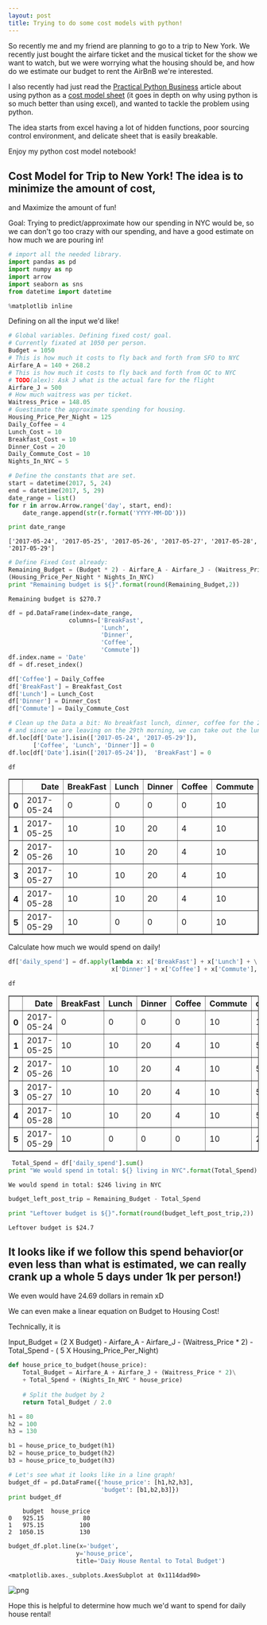 ```yaml
---
layout: post
title: Trying to do some cost models with python!
---
```


So recently me and my friend are planning to go to a trip to New York. We
recently just bought the airfare ticket and the musical ticket for the show we
want to watch, but we were worrying what the housing should be, and how do we
estimate our budget to rent the AirBnB we're interested. 

I also recently had just read the [Practical Python Business](https://help.ghost.org/hc/en-us/articles/224410728-Markdown-Guide)
article about using python as a [cost model sheet](http://pbpython.com/amortization-model.html)
(it goes in depth on why using python is so much better than using excel), and
wanted to tackle the problem using python. 

The idea starts from excel having a lot of hidden functions, poor sourcing
control environment, and delicate sheet that is easily breakable.

Enjoy my python cost model notebook!


## Cost Model for Trip to New York! The idea is to minimize the amount of cost,
and Maximize the amount of fun!

Goal: Trying to predict/approximate how our spending in NYC would be, so we can
don't go too crazy with our spending, and have a good estimate on how much we
are pouring in!


```python
# import all the needed library.
import pandas as pd
import numpy as np
import arrow
import seaborn as sns
from datetime import datetime

%matplotlib inline
```

Defining on all the input we'd like!


```python
# Global variables. Defining fixed cost/ goal.
# Currently fixated at 1050 per person.
Budget = 1050
# This is how much it costs to fly back and forth from SFO to NYC
Airfare_A = 140 + 268.2
# This is how much it costs to fly back and forth from OC to NYC
# TODO(alex): Ask J what is the actual fare for the flight
Airfare_J = 500
# How much waitress was per ticket.
Waitress_Price = 148.05
# Guestimate the approximate spending for housing.
Housing_Price_Per_Night = 125
Daily_Coffee = 4
Lunch_Cost = 10
Breakfast_Cost = 10 
Dinner_Cost = 20
Daily_Commute_Cost = 10
Nights_In_NYC = 5
```


```python
# Define the constants that are set.
start = datetime(2017, 5, 24)
end = datetime(2017, 5, 29)
date_range = list()
for r in arrow.Arrow.range('day', start, end):
    date_range.append(str(r.format('YYYY-MM-DD')))

print date_range
```

    ['2017-05-24', '2017-05-25', '2017-05-26', '2017-05-27', '2017-05-28', '2017-05-29']



```python
# Define Fixed Cost already:
Remaining_Budget = (Budget * 2) - Airfare_A - Airfare_J - (Waitress_Price * 2) - \
(Housing_Price_Per_Night * Nights_In_NYC)
print "Remaining budget is ${}".format(round(Remaining_Budget,2))
```

    Remaining budget is $270.7



```python
df = pd.DataFrame(index=date_range,
                 columns=['BreakFast',
                          'Lunch',
                          'Dinner',
                          'Coffee',
                          'Commute'])
df.index.name = 'Date'
df = df.reset_index()
```


```python
df['Coffee'] = Daily_Coffee
df['BreakFast'] = Breakfast_Cost
df['Lunch'] = Lunch_Cost
df['Dinner'] = Dinner_Cost
df['Commute'] = Daily_Commute_Cost
```


```python
# Clean up the Data a bit: No breakfast lunch, dinner, coffee for the 24th, 
# and since we are leaving on the 29th morning, we can take out the lunch, dinner
df.loc[df['Date'].isin(['2017-05-24', '2017-05-29']),
       ['Coffee', 'Lunch', 'Dinner']] = 0
df.loc[df['Date'].isin(['2017-05-24']),  'BreakFast'] = 0
```


```python
df
```




<div>
<table border="1" class="dataframe">
  <thead>
    <tr style="text-align: right;">
      <th></th>
      <th>Date</th>
      <th>BreakFast</th>
      <th>Lunch</th>
      <th>Dinner</th>
      <th>Coffee</th>
      <th>Commute</th>
    </tr>
  </thead>
  <tbody>
    <tr>
      <th>0</th>
      <td>2017-05-24</td>
      <td>0</td>
      <td>0</td>
      <td>0</td>
      <td>0</td>
      <td>10</td>
    </tr>
    <tr>
      <th>1</th>
      <td>2017-05-25</td>
      <td>10</td>
      <td>10</td>
      <td>20</td>
      <td>4</td>
      <td>10</td>
    </tr>
    <tr>
      <th>2</th>
      <td>2017-05-26</td>
      <td>10</td>
      <td>10</td>
      <td>20</td>
      <td>4</td>
      <td>10</td>
    </tr>
    <tr>
      <th>3</th>
      <td>2017-05-27</td>
      <td>10</td>
      <td>10</td>
      <td>20</td>
      <td>4</td>
      <td>10</td>
    </tr>
    <tr>
      <th>4</th>
      <td>2017-05-28</td>
      <td>10</td>
      <td>10</td>
      <td>20</td>
      <td>4</td>
      <td>10</td>
    </tr>
    <tr>
      <th>5</th>
      <td>2017-05-29</td>
      <td>10</td>
      <td>0</td>
      <td>0</td>
      <td>0</td>
      <td>10</td>
    </tr>
  </tbody>
</table>
</div>



Calculate how much we would spend on daily!


```python
df['daily_spend'] = df.apply(lambda x: x['BreakFast'] + x['Lunch'] + \
                             x['Dinner'] + x['Coffee'] + x['Commute'], axis = 1)
```


```python
df
```




<div>
<table border="1" class="dataframe">
  <thead>
    <tr style="text-align: right;">
      <th></th>
      <th>Date</th>
      <th>BreakFast</th>
      <th>Lunch</th>
      <th>Dinner</th>
      <th>Coffee</th>
      <th>Commute</th>
      <th>daily_spend</th>
    </tr>
  </thead>
  <tbody>
    <tr>
      <th>0</th>
      <td>2017-05-24</td>
      <td>0</td>
      <td>0</td>
      <td>0</td>
      <td>0</td>
      <td>10</td>
      <td>10</td>
    </tr>
    <tr>
      <th>1</th>
      <td>2017-05-25</td>
      <td>10</td>
      <td>10</td>
      <td>20</td>
      <td>4</td>
      <td>10</td>
      <td>54</td>
    </tr>
    <tr>
      <th>2</th>
      <td>2017-05-26</td>
      <td>10</td>
      <td>10</td>
      <td>20</td>
      <td>4</td>
      <td>10</td>
      <td>54</td>
    </tr>
    <tr>
      <th>3</th>
      <td>2017-05-27</td>
      <td>10</td>
      <td>10</td>
      <td>20</td>
      <td>4</td>
      <td>10</td>
      <td>54</td>
    </tr>
    <tr>
      <th>4</th>
      <td>2017-05-28</td>
      <td>10</td>
      <td>10</td>
      <td>20</td>
      <td>4</td>
      <td>10</td>
      <td>54</td>
    </tr>
    <tr>
      <th>5</th>
      <td>2017-05-29</td>
      <td>10</td>
      <td>0</td>
      <td>0</td>
      <td>0</td>
      <td>10</td>
      <td>20</td>
    </tr>
  </tbody>
</table>
</div>




```python
 Total_Spend = df['daily_spend'].sum()
print "We would spend in total: ${} living in NYC".format(Total_Spend)
```

    We would spend in total: $246 living in NYC



```python
budget_left_post_trip = Remaining_Budget - Total_Spend
```


```python
print "Leftover budget is ${}".format(round(budget_left_post_trip,2))
```

    Leftover budget is $24.7


## It looks like if we follow this spend behavior(or even less than what is estimated, we can really crank up a whole 5 days under 1k per person!) 

We even would have 24.69 dollars in remain xD



We can even make a linear equation on Budget to Housing Cost!

Technically, it is

Input_Budget = (2 X Budget) - Airfare_A - Airfare_J - (Waitress_Price * 2) - Total_Spend - ( 5 X Housing_Price_Per_Night)


```python
def house_price_to_budget(house_price):
    Total_Budget = Airfare_A + Airfare_J + (Waitress_Price * 2)\
    + Total_Spend + (Nights_In_NYC * house_price)
    
    # Split the budget by 2
    return Total_Budget / 2.0
```


```python
h1 = 80
h2 = 100
h3 = 130

b1 = house_price_to_budget(h1)
b2 = house_price_to_budget(h2)
b3 = house_price_to_budget(h3)
```


```python
# Let's see what it looks like in a line graph!
budget_df = pd.DataFrame({'house_price': [h1,h2,h3],
                          'budget': [b1,b2,b3]})
print budget_df
```

        budget  house_price
    0   925.15           80
    1   975.15          100
    2  1050.15          130



```python
budget_df.plot.line(x='budget',
                   y='house_price',
                   title='Daiy House Rental to Total Budget')
```




    <matplotlib.axes._subplots.AxesSubplot at 0x1114dad90>




![png](NY%20cost%20model_files/NY%20cost%20model_22_1.png)


Hope this is helpful to determine how much we'd want to spend for daily house rental!
